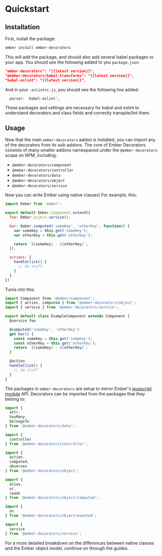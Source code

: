 # Quickstart

## Installation

First, install the package:

```sh
ember install ember-decorators
```

This will add the package, and should also add several babel packages to your
app. You should see the following added to you `package.json`:

```json
"ember-decorators": "{{latest version}}",
"@ember-decorators/babel-transforms": "{{latest version}}",
"babel-eslint": "{{latest version}}",
```

And in your `.eslintrc.js`, you should see the following line added:

```
  parser: 'babel-eslint',
```

These packages and settings are necessary for babel and eslint to understand
decorators and class fields and correctly transpile/lint them.

## Usage

Now that the main `ember-decorators` addon is installed, you can import any of
the decorators from its sub-addons. The core of Ember Decorators consists of
many smaller addons namespaced under the `@ember-decorators` scope on NPM,
including:

* `@ember-decorators/component`
* `@ember-decorators/controller`
* `@ember-decorators/data`
* `@ember-decorators/object`
* `@ember-decorators/service`

Now you can write Ember using native classes! For example, this:

```javascript
import Ember from 'ember';

export default Ember.Component.extend({
  foo: Ember.inject.service(),

  bar: Ember.computed('someKey', 'otherKey', function() {
    var someKey = this.get('someKey');
    var otherKey = this.get('otherKey');

    return `${someKey} - ${otherKey}`;
  }),

  actions: {
    handleClick() {
      // do stuff
    }
  }
})

```

Turns into this:

```javascript
import Component from '@ember/component';
import { action, computed } from '@ember-decorators/object';
import { service } from '@ember-decorators/service';

export default class ExampleComponent extends Component {
  @service foo

  @computed('someKey', 'otherKey')
  get bar() {
    const someKey = this.get('someKey');
    const otherKey = this.get('otherKey');
    return `${someKey} - ${otherKey}`;
  }

  @action
  handleClick() {
    // do stuff
  }
}
```

The packages in `ember-decorators` are setup to mirror Ember's
[javascript module](https://github.com/emberjs/rfcs/blob/master/text/0176-javascript-module-api.md)
API. Decorators can be imported from the packages that they belong to:

```javascript
import {
  attr,
  hasMany,
  belongsTo
} from '@ember-decorators/data';

import {
  controller
} from '@ember-decorators/controller';

import {
  action,
  computed,
  observes
} from '@ember-decorators/object';

import {
  alias,
  or,
  reads
} from '@ember-decorators/object/computed';

import {
  on
} from '@ember-decorators/object/evented';

import {
  service
} from '@ember-decorators/service';
```

For a more detailed breakdown on the differences between native classes and the
Ember object model, continue on through the guides.
